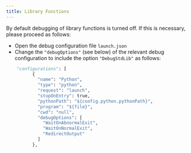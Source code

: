 ```yaml
---
title: Library Functions
---
```


By default debugging of library functions is turned off. 
If this is necessary, please proceed as follows: 
- Open the debug configuration file ```launch.json``` 
- Change the ```"debugOptions"``` (see below) of the relevant debug configuration to include the option ```"DebugStdLib"``` as follows:   
```python
    "configurations": [
          {
            "name": "Python",
            "type": "python",
            "request": "launch",
            "stopOnEntry": true,
            "pythonPath": "${config.python.pythonPath}",
            "program": "${file}",
            "cwd": "null",
            "debugOptions": [
              "WaitOnAbnormalExit",
              "WaitOnNormalExit",
              "RedirectOutput"
            ]
          },
```